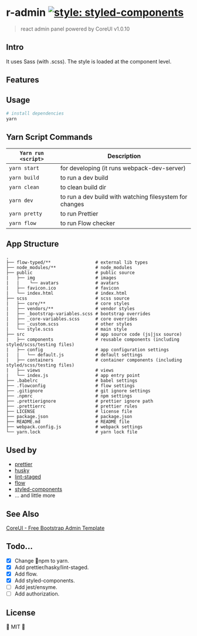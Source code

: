 <!-- prettier-ignore -->
# r-admin [![style: styled-components](https://img.shields.io/badge/style-%F0%9F%92%85%20styled--components-orange.svg?colorB=daa357&colorA=db748e)](https://github.com/styled-components/styled-components)
> react admin panel powered by CoreUI v1.0.10 

## Intro 

It uses Sass (with .scss). The style is loaded at the component level.

## Features

## Usage
```sh
# install dependencies
yarn
```

## Yarn Script Commands

| `Yarn run <script>` | Description                                             |
| ------------------- | ------------------------------------------------------- |
| `yarn start`        | for developing (it runs webpack-dev-server)             |
| `yarn build`        | to run a dev build                                      |
| `yarn clean`        | to clean build dir                                      |
| `yarn dev`          | to run a dev build with watching filesystem for changes |
| `yarn pretty`       | to run Prettier                                         |
| `yarn flow`         | to run Flow checker                                     |

## App Structure

```
.
├── flow-typed/**                 # external lib types             
├── node_modules/**               # node_modules
├── public                        # public source
|   ├── img                       # images
|   |    └── avatars              # avatars
|   ├── favicon.ico               # favicon
|   └── index.html                # index.html
├── scss                          # scss source
|   ├── core/**                   # core styles
|   ├── vendors/**                # vendor styles
|   ├── _bootstrap-variables.scss # bootstrap overrides
|   ├── _core-variables.scss      # core overrides
|   ├── _custom.scss              # other styles
|   └── style.scss                # main style
├── src                           # app source code (js|jsx source)
|   ├── components                # reusable components (including styled/scss/testing files)
|   ├── config                    # app configuration settings
|   |   └── default.js            # default settings
|   ├── containers                # container components (including styled/scss/testing files)
|   ├── views                     # views
|   └── index.js                  # app entry point
├── .babelrc                      # babel settings
├── .flowconfig                   # flow settings
├── .gitignore                    # git ignore settings
├── .npmrc                        # npm settings
├── .prettierignore               # prettier ignore path
├── .prettierrc                   # prettier rules
├── LICENSE                       # license file
├── package.json                  # package.json
├── README.md                     # README file
├── webpack.config.js             # webpack settings
└── yarn.lock                     # yarn lock file
```

## Used by

* [prettier](https://github.com/prettier/prettier)
* [husky](https://github.com/typicode/husky)
* [lint-staged](https://github.com/okonet/lint-staged)
* [flow](https://flow.org)
* [styled-components](https://github.com/styled-components/styled-components)
* ... and little more

## See Also
[CoreUI - Free Bootstrap Admin Template](https://github.com/mrholek/CoreUI-React)

## Todo...

* [x] Change 💩npm to yarn.
* [x] Add prettier/hasky/lint-staged.
* [x] Add flow.
* [x] Add styled-components.
* [ ] Add jest/ensyme.
* [ ] Add authorization.

## License

:cactus: MIT :cactus: